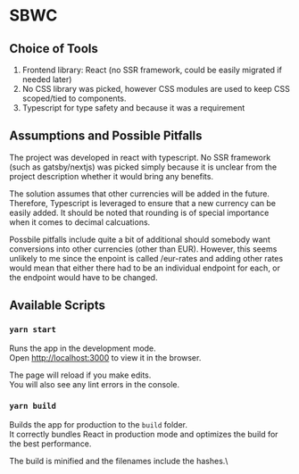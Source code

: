 # SBWC

## Choice of Tools

1. Frontend library: React (no SSR framework, could be easily migrated if needed later)
2. No CSS library was picked, however CSS modules are used to keep CSS scoped/tied to components.
3. Typescript for type safety and because it was a requirement

## Assumptions and Possible Pitfalls

The project was developed in react with typescript. No SSR framework (such as gatsby/nextjs) was picked simply because it is unclear from the project description whether it would bring any benefits.

The solution assumes that other currencies will be added in the future. Therefore, Typescript is leveraged to ensure that a new currency can be easily added. It should be noted that rounding is of special importance when it comes to decimal calcuations.

Possbile pitfalls include quite a bit of additional should somebody want conversions into other currencies (other than EUR). However, this seems unlikely to me since the enpoint is called /eur-rates and adding other rates would mean that either there had to be an individual endpoint for each, or the endpoint would have to be changed.

## Available Scripts

### `yarn start`

Runs the app in the development mode.\
Open [http://localhost:3000](http://localhost:3000) to view it in the browser.

The page will reload if you make edits.\
You will also see any lint errors in the console.

### `yarn build`

Builds the app for production to the `build` folder.\
It correctly bundles React in production mode and optimizes the build for the best performance.

The build is minified and the filenames include the hashes.\
